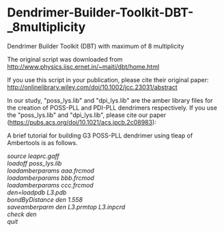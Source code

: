 # Dendrimer-Builder-Toolkit-DBT-_8multiplicity
Dendrimer Builder Toolkit (DBT) with maximum of 8 multiplicity


The original script was downloaded from http://www.physics.iisc.ernet.in/~maiti/dbt/home.html

If you use this script in your publication, please cite their original paper:
http://onlinelibrary.wiley.com/doi/10.1002/jcc.23031/abstract


In our study, "poss_lys.lib" and "dpi_lys.lib" are the amber library files for the creation of POSS-PLL and PDI-PLL dendrimers respectively. If you use the "poss_lys.lib" and "dpi_lys.lib", please cite our paper (https://pubs.acs.org/doi/10.1021/acs.jpcb.2c08983):




A brief tutorial for building G3 POSS-PLL dendrimer using tleap of Ambertools is as follows.

*source leaprc.gaff*\
*loadoff poss_lys.lib*\
*loadamberparams aaa.frcmod*\
*loadamberparams bbb.frcmod*\
*loadamberparams ccc.frcmod*\
*den=loadpdb L3.pdb*\
*bondByDistance den 1.558*\
*saveamberparm den L3.prmtop L3.inpcrd*\
*check den*\
*quit*
